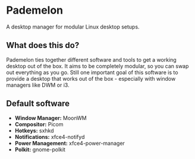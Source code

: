 # Pademelon

A desktop manager for modular Linux desktop setups.

## What does this do?
Pademelon ties together different software and tools to get a working desktop out of the box.
It aims to be completely modular, so you can swap out everything as you go.
Still one important goal of this software is to provide a desktop that works out of the box - especially with window managers like DWM or i3.

## Default software
* **Window Manager:** MoonWM
* **Compositor:** Picom
* **Hotkeys:** sxhkd
* **Notifications:** xfce4-notifyd
* **Power Management:** xfce4-power-manager
* **Polkit:** gnome-polkit

